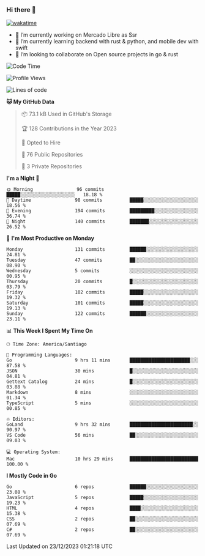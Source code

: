 ### Hi there 👋

[![wakatime](https://wakatime.com/badge/user/330beacb-fb27-4e32-bc38-f8f521bcf832.svg)](https://wakatime.com/@330beacb-fb27-4e32-bc38-f8f521bcf832)

- 🔭 I’m currently working on Mercado Libre as Ssr
- 🌱 I’m currently learning backend with rust & python, and mobile dev with swift
- 👯 I’m looking to collaborate on Open source projects in go & rust

<!--START_SECTION:waka-->
![Code Time](http://img.shields.io/badge/Code%20Time-475%20hrs%2010%20mins-blue)

![Profile Views](http://img.shields.io/badge/Profile%20Views-0-blue)

![Lines of code](https://img.shields.io/badge/From%20Hello%20World%20I%27ve%20Written-3.5%20million%20lines%20of%20code-blue)

**🐱 My GitHub Data** 

> 📦 73.1 kB Used in GitHub's Storage 
 > 
> 🏆 128 Contributions in the Year 2023
 > 
> 💼 Opted to Hire
 > 
> 📜 76 Public Repositories 
 > 
> 🔑 3 Private Repositories 
 > 
**I'm a Night 🦉** 

```text
🌞 Morning                96 commits          █████░░░░░░░░░░░░░░░░░░░░   18.18 % 
🌆 Daytime                98 commits          █████░░░░░░░░░░░░░░░░░░░░   18.56 % 
🌃 Evening                194 commits         █████████░░░░░░░░░░░░░░░░   36.74 % 
🌙 Night                  140 commits         ███████░░░░░░░░░░░░░░░░░░   26.52 % 
```
📅 **I'm Most Productive on Monday** 

```text
Monday                   131 commits         ██████░░░░░░░░░░░░░░░░░░░   24.81 % 
Tuesday                  47 commits          ██░░░░░░░░░░░░░░░░░░░░░░░   08.90 % 
Wednesday                5 commits           ░░░░░░░░░░░░░░░░░░░░░░░░░   00.95 % 
Thursday                 20 commits          █░░░░░░░░░░░░░░░░░░░░░░░░   03.79 % 
Friday                   102 commits         █████░░░░░░░░░░░░░░░░░░░░   19.32 % 
Saturday                 101 commits         █████░░░░░░░░░░░░░░░░░░░░   19.13 % 
Sunday                   122 commits         ██████░░░░░░░░░░░░░░░░░░░   23.11 % 
```


📊 **This Week I Spent My Time On** 

```text
🕑︎ Time Zone: America/Santiago

💬 Programming Languages: 
Go                       9 hrs 11 mins       ██████████████████████░░░   87.58 % 
JSON                     30 mins             █░░░░░░░░░░░░░░░░░░░░░░░░   04.81 % 
Gettext Catalog          24 mins             █░░░░░░░░░░░░░░░░░░░░░░░░   03.88 % 
Markdown                 8 mins              ░░░░░░░░░░░░░░░░░░░░░░░░░   01.34 % 
TypeScript               5 mins              ░░░░░░░░░░░░░░░░░░░░░░░░░   00.85 % 

🔥 Editors: 
GoLand                   9 hrs 32 mins       ███████████████████████░░   90.97 % 
VS Code                  56 mins             ██░░░░░░░░░░░░░░░░░░░░░░░   09.03 % 

💻 Operating System: 
Mac                      10 hrs 29 mins      █████████████████████████   100.00 % 
```

**I Mostly Code in Go** 

```text
Go                       6 repos             ██████░░░░░░░░░░░░░░░░░░░   23.08 % 
JavaScript               5 repos             █████░░░░░░░░░░░░░░░░░░░░   19.23 % 
HTML                     4 repos             ████░░░░░░░░░░░░░░░░░░░░░   15.38 % 
CSS                      2 repos             ██░░░░░░░░░░░░░░░░░░░░░░░   07.69 % 
C#                       2 repos             ██░░░░░░░░░░░░░░░░░░░░░░░   07.69 % 
```




 Last Updated on 23/12/2023 01:21:18 UTC
<!--END_SECTION:waka-->
